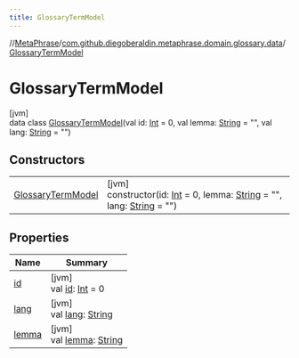 ```yaml
---
title: GlossaryTermModel
---
```

//[MetaPhrase](../../../index.html)/[com.github.diegoberaldin.metaphrase.domain.glossary.data](../index.html)/[GlossaryTermModel](index.html)



# GlossaryTermModel



[jvm]\
data class [GlossaryTermModel](index.html)(val id: [Int](https://kotlinlang.org/api/latest/jvm/stdlib/kotlin/-int/index.html) = 0, val lemma: [String](https://kotlinlang.org/api/latest/jvm/stdlib/kotlin/-string/index.html) = &quot;&quot;, val lang: [String](https://kotlinlang.org/api/latest/jvm/stdlib/kotlin/-string/index.html) = &quot;&quot;)



## Constructors


| | |
|---|---|
| [GlossaryTermModel](-glossary-term-model.html) | [jvm]<br>constructor(id: [Int](https://kotlinlang.org/api/latest/jvm/stdlib/kotlin/-int/index.html) = 0, lemma: [String](https://kotlinlang.org/api/latest/jvm/stdlib/kotlin/-string/index.html) = &quot;&quot;, lang: [String](https://kotlinlang.org/api/latest/jvm/stdlib/kotlin/-string/index.html) = &quot;&quot;) |


## Properties


| Name | Summary |
|---|---|
| [id](id.html) | [jvm]<br>val [id](id.html): [Int](https://kotlinlang.org/api/latest/jvm/stdlib/kotlin/-int/index.html) = 0 |
| [lang](lang.html) | [jvm]<br>val [lang](lang.html): [String](https://kotlinlang.org/api/latest/jvm/stdlib/kotlin/-string/index.html) |
| [lemma](lemma.html) | [jvm]<br>val [lemma](lemma.html): [String](https://kotlinlang.org/api/latest/jvm/stdlib/kotlin/-string/index.html) |

